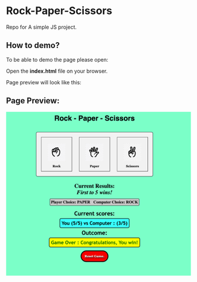 # Rock-Paper-Scissors
Repo for A simple JS project.

## How to demo?
To be able to demo the page please open:

 Open the **index.html** file on your browser.
 
 Page preview will look like this:

 ## Page Preview:

 ![Game View](/images/preview_image.png)
